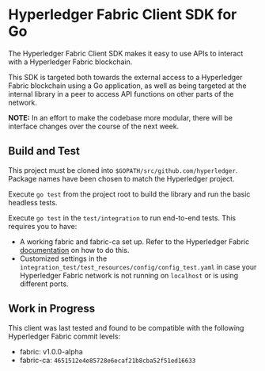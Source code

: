 # Hyperledger Fabric Client SDK for Go

The Hyperledger Fabric Client SDK makes it easy to use APIs to interact with a Hyperledger Fabric blockchain.

This SDK is targeted both towards the external access to a Hyperledger Fabric blockchain using a Go application, as well as being targeted at the internal library in a peer to access API functions on other parts of the network.

**NOTE:** In an effort to make the codebase more modular, there will be interface changes over the course of the next week.

## Build and Test

This project must be cloned into `$GOPATH/src/github.com/hyperledger`. Package names have been chosen to match the Hyperledger project.

Execute `go test` from the project root to build the library and run the basic headless tests.

Execute `go test` in the `test/integration` to run end-to-end tests. This requires you to have:
- A working fabric and fabric-ca set up. Refer to the Hyperledger Fabric [documentation](https://github.com/hyperledger/fabric) on how to do this.
- Customized settings in the `integration_test/test_resources/config/config_test.yaml` in case your Hyperledger Fabric network is not running on `localhost` or is using different ports.

## Work in Progress

This client was last tested and found to be compatible with the following Hyperledger Fabric commit levels:
- fabric: v1.0.0-alpha 
- fabric-ca: `4651512e4e85728e6ecaf21b8cba52f51ed16633`

